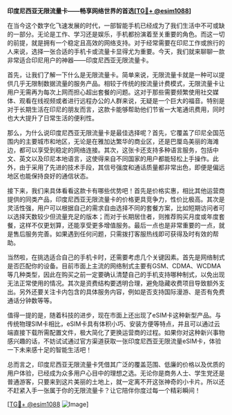 **印度尼西亚无限流量卡——畅享网络世界的首选[[TG💪+ @esim1088](https://t.me/s/esim1088)]**

在当今这个数字化飞速发展的时代，一部智能手机已经成为了我们生活中不可或缺的一部分。无论是工作、学习还是娱乐，手机都扮演着至关重要的角色。而这一切的前提，就是拥有一个稳定且高效的网络支持。对于经常需要在印尼工作或旅行的人来说，选择一张合适的手机卡或流量卡显得尤为重要。今天，我们就来聊聊一款非常适合印尼用户的神器——印度尼西亚无限流量卡。

首先，让我们了解一下什么是无限流量卡。简单来说，无限流量卡就是一种可以提供几乎无限制数据流量的服务产品。相较于传统的按流量计费模式，无限流量卡让用户无需再为每次上网而担心超出套餐的问题。这对于那些需要频繁使用社交媒体、观看在线视频或者进行远程办公的人群来说，无疑是一个巨大的福音。特别是对于长期生活在印尼的朋友而言，这款卡能够帮助他们节省一大笔通讯费用，同时也大大提升了日常生活的便利性。

那么，为什么说印度尼西亚无限流量卡是最佳选择呢？首先，它覆盖了印尼全国范围内的主要城市和地区，无论是在雅加达繁华的商业区，还是巴厘岛美丽的海滩边，都可以享受到稳定的网络连接。其次，这张卡还支持多种语言服务，包括中文、英文以及印尼本地语言，这使得来自不同国家的用户都能轻松上手操作。此外，由于采用了先进的技术手段，其信号强度和通话质量都非常出色，即便是偏远地区也能保持良好的通信状态。

接下来，我们来具体看看这款卡有哪些优势吧！首先是价格实惠，相比其他运营商提供的同类产品，印度尼西亚无限流量卡的价格更具竞争力，性价比极高。其次是灵活性强，用户可以根据自己的需求自由选择不同的套餐方案，比如短期访问者可以选择天数较少但流量充足的版本；而对于长期居住者，则推荐购买月度或年度套餐，这样不仅更划算，还能享受更多增值服务。最后一点也是非常重要的一点，就是售后服务完善。如果遇到任何问题，只需拨打客服热线即可获得及时有效的帮助。

当然啦，在挑选适合自己的手机卡时，还需要考虑几个关键因素。首先是网络制式是否匹配你的设备。目前市面上主流的网络制式主要有GSM、CDMA、WCDMA等几种类型，因此在购买之前一定要确认清楚自己的手机支持哪种制式，以免出现无法正常使用的情况。其次是资费结构要透明合理，避免隐藏收费项目导致额外支出。另外还要关注卡内包含的具体服务内容，例如是否支持国际漫游、是否有免费通话分钟数等等。

值得一提的是，随着科技的进步，现在市面上还出现了eSIM卡这种新型产品。与传统物理SIM卡相比，eSIM卡具有体积小巧、安装方便等特点，并且可以通过云端直接下载所需配置文件，极大简化了更换运营商的过程。如果你对这种新兴事物感兴趣的话，不妨试试通过官方渠道获取一张印度尼西亚无限流量eSIM卡，体验一下未来感十足的智能生活吧！

总而言之，印度尼西亚无限流量卡凭借其广泛的覆盖范围、低廉的价格以及优质的用户体验，已经成为众多用户心目中的理想之选。无论你是商务人士、学生党还是普通游客，只要来到这片美丽的土地上，就一定离不开这张神奇的小卡片。所以还不赶紧入手一张属于你的无限流量卡？让它陪伴你度过每一个精彩瞬间！

[[TG💪+ @esim1088](https://t.me/s/esim1088) ![Image](https://i.postimg.cc/4NQfJmqS/Snipaste-2025-05-13-00-14-12.png)]